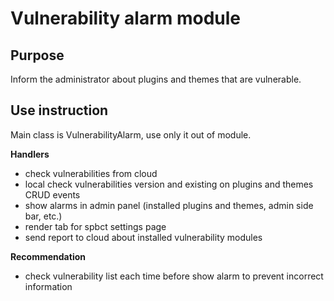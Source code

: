 # Vulnerability alarm module

## Purpose

Inform the administrator about plugins and themes that are vulnerable.

## Use instruction

Main class is VulnerabilityAlarm, use only it out of module.

__Handlers__

- check vulnerabilities from cloud
- local check vulnerabilities version and existing on plugins and themes CRUD events
- show alarms in admin panel (installed plugins and themes, admin side bar, etc.)
- render tab for spbct settings page
- send report to cloud about installed vulnerability modules

__Recommendation__

- check vulnerability list each time before show alarm to prevent incorrect information
